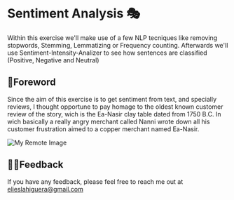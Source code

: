 
# Sentiment Analysis 🎭

Within this exercise we'll make use of a few NLP tecniques like removing stopwords, Stemming, Lemmatizing or Frequency counting. Afterwards we'll use Sentiment-Intensity-Analizer to see how sentences are classified (Positive, Negative and Neutral)   


## 📣Foreword

 Since the aim of this exercise is to get sentiment from text, and specially reviews, I thought opportune to pay homage to the oldest known customer review of the story, wich is the Ea-Nasir clay table dated from 1750 B.C. In wich basically a really angry merchant called Nanni wrote down all his customer frustration aimed to a copper merchant named Ea-Nasir.
 
![My Remote Image](https://upload.wikimedia.org/wikipedia/commons/5/5a/Complaint_tablet_to_Ea-Nasir_2020.jpg)
## 🧏‍♂️Feedback

If you have any feedback, please feel free to reach me out at elieslahiguera@gmail.com
